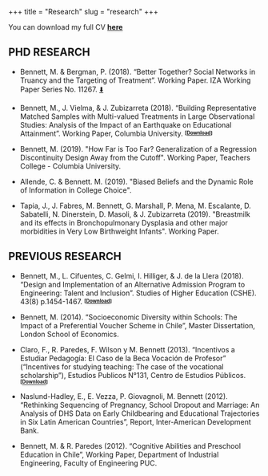 +++
title = "Research"
slug = "research"
+++

You can download my full CV **[here](/files/CV_mbennett.pdf)**

## PHD RESEARCH 

* Bennett, M. & Bergman, P. (2018). “Better Together? Social Networks in Truancy and the Targeting of Treatment”. Working Paper. IZA Working Paper Series No. 11267. [:arrow_down:](/files/networks_paper.pdf)

* Bennett, M., J. Vielma, & J. Zubizarreta (2018). “Building Representative Matched Samples with Multi-valued Treatments in Large Observational Studies: Analysis of the Impact of an Earthquake on Educational Attainment”. Working Paper, Columbia University. **<sup><sub>[[Download](https://arxiv.org/pdf/1810.06707.pdf)]</sup></sub>**

* Bennett, M. (2019). "How Far is Too Far? Generalization of a Regression Discontinuity Design Away from the Cutoff". Working Paper, Teachers College - Columbia University.

* Allende, C. & Bennett. M. (2019). "Biased Beliefs and the Dynamic Role of Information in College Choice".

* Tapia, J., J. Fabres, M. Bennett, G. Marshall, P. Mena, M. Escalante, D. Sabatelli, N. Dinerstein, D. Masoli, & J. Zubizarreta (2019). "Breastmilk and its effects in Bronchopulmonary Dysplasia and other major morbidities in Very Low Birthweight Infants". Working Paper.

## PREVIOUS RESEARCH

* Bennett, M., L. Cifuentes, C. Gelmi, I. Hilliger, & J. de la Llera (2018). “Design and Implementation of an Alternative Admission Program to Engineering: Talent and Inclusion”. Studies of Higher Education (CSHE). 43(8) p.1454-1467. **<sup><sub>[[Download](https://www.tandfonline.com/doi/abs/10.1080/03075079.2016.1263291?journalCode=cshe20)]</sup></sub>**

* Bennett, M. (2014). “Socioeconomic Diversity within Schools: The Impact of a Preferential Voucher Scheme in Chile”, Master Dissertation, London School of Economics.

* Claro, F., R. Paredes, F. Wilson y M. Bennett (2013). “Incentivos a Estudiar Pedagogía: El Caso de la Beca Vocación de Profesor” (“Incentives for studying teaching: The case of the vocational scholarship”), Estudios Publicos N°131, Centro de Estudios Públicos. **<sup><sub>[[Download](https://www.cepchile.cl/cep/site/artic/20160304/asocfile/20160304100405/rev131_FClaro-RParedes-MBennett-TWilson.pdf)]</sup></sub>**

* Naslund-Hadley, E., E. Vezza, P. Giovagnoli, M. Bennett (2012). “Rethinking Sequencing of Pregnancy, School Dropout and Marriage: An Analysis of DHS Data on Early Childbearing and Educational Trajectories in Six Latin American Countries”, Report, Inter-American Development Bank.

* Bennett, M. & R. Paredes (2012). “Cognitive Abilities and Preschool Education in Chile”, Working Paper, Department of Industrial Engineering, Faculty of Engineering PUC.
